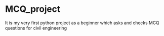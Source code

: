 # MCQ_project
It is my very first python project as a beginner which asks and checks MCQ questions for civil engineering
